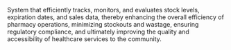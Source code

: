 System that efficiently tracks, monitors,
and evaluates stock levels, expiration dates, and sales data, thereby enhancing the overall
efficiency of pharmacy operations, minimizing stockouts and wastage, ensuring regulatory
compliance, and ultimately improving the quality and accessibility of healthcare services to the
community.
